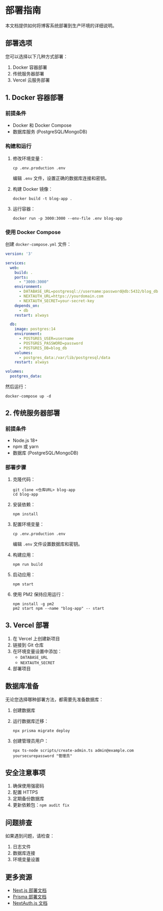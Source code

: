 # 部署指南

本文档提供如何将博客系统部署到生产环境的详细说明。

## 部署选项

您可以选择以下几种方式部署：

1. Docker 容器部署
2. 传统服务器部署
3. Vercel 云服务部署

## 1. Docker 容器部署

### 前提条件

- Docker 和 Docker Compose
- 数据库服务 (PostgreSQL/MongoDB)

### 构建和运行

1. 修改环境变量：

   ```
   cp .env.production .env
   ```

   编辑 `.env` 文件，设置正确的数据库连接和密钥。

2. 构建 Docker 镜像：

   ```
   docker build -t blog-app .
   ```

3. 运行容器：

   ```
   docker run -p 3000:3000 --env-file .env blog-app
   ```

### 使用 Docker Compose

创建 `docker-compose.yml` 文件：

```yaml
version: '3'

services:
  web:
    build: .
    ports:
      - "3000:3000"
    environment:
      - DATABASE_URL=postgresql://username:password@db:5432/blog_db
      - NEXTAUTH_URL=https://yourdomain.com
      - NEXTAUTH_SECRET=your-secret-key
    depends_on:
      - db
    restart: always

  db:
    image: postgres:14
    environment:
      - POSTGRES_USER=username
      - POSTGRES_PASSWORD=password
      - POSTGRES_DB=blog_db
    volumes:
      - postgres_data:/var/lib/postgresql/data
    restart: always

volumes:
  postgres_data:
```

然后运行：

```
docker-compose up -d
```

## 2. 传统服务器部署

### 前提条件

- Node.js 18+
- npm 或 yarn
- 数据库 (PostgreSQL/MongoDB)

### 部署步骤

1. 克隆代码：

   ```
   git clone <仓库URL> blog-app
   cd blog-app
   ```

2. 安装依赖：

   ```
   npm install
   ```

3. 配置环境变量：

   ```
   cp .env.production .env
   ```

   编辑 `.env` 文件设置数据库和密钥。

4. 构建应用：

   ```
   npm run build
   ```

5. 启动应用：

   ```
   npm start
   ```

6. 使用 PM2 保持应用运行：

   ```
   npm install -g pm2
   pm2 start npm --name "blog-app" -- start
   ```

## 3. Vercel 部署

1. 在 Vercel 上创建新项目
2. 链接到 Git 仓库
3. 在环境变量设置中添加：
   - `DATABASE_URL`
   - `NEXTAUTH_SECRET`
4. 部署项目

## 数据库准备

无论您选择哪种部署方法，都需要先准备数据库：

1. 创建数据库
2. 运行数据库迁移：

   ```
   npx prisma migrate deploy
   ```

3. 创建管理员用户：

   ```
   npx ts-node scripts/create-admin.ts admin@example.com yoursecurepassword "管理员"
   ```

## 安全注意事项

1. 确保使用强密码
2. 配置 HTTPS
3. 定期备份数据库
4. 更新依赖包：`npm audit fix`

## 问题排查

如果遇到问题，请检查：

1. 日志文件
2. 数据库连接
3. 环境变量设置

## 更多资源

- [Next.js 部署文档](https://nextjs.org/docs/deployment)
- [Prisma 部署文档](https://www.prisma.io/docs/guides/deployment)
- [NextAuth.js 文档](https://next-auth.js.org/) 
